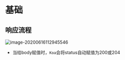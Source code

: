 # 基础

## 响应流程

![image-20200616112945546](http://mdrs.yuanjin.tech/img/image-20200616112945546.png "image-20200616112945546")

*   当给body赋值时，`Koa`会将status自动赋值为200或204
